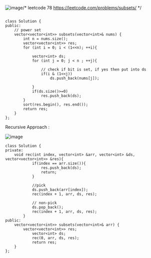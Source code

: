 ![image](https://github.com/user-attachments/assets/15181e18-4b1e-4766-b423-9f0f19550938)/*   leetcode 78  https://leetcode.com/problems/subsets/
*/

```

class Solution {
public:
    // power set 
    vector<vector<int>> subsets(vector<int>& nums) {
    	int n = nums.size();
    	vector<vector<int>> res; 
        for (int i = 0; i < (1<<n); ++i){

        	vector<int> ds; 
        	for (int j = 0; j < n ; ++j){

                // check if bit is set, if yes then put into ds
                if(i & (1<<j))
                    ds.push_back(nums[j]);
        		
        	}
        	if(ds.size()>=0)	
        		res.push_back(ds);
        }
        sort(res.begin(), res.end());
        return res;
    }
};

```

Recursive Approach : 

![image](https://github.com/user-attachments/assets/2d80f870-36de-4f00-abad-cb4dbc75c844)

```
class Solution {
private:
    void rec(int index, vector<int> &arr, vector<int> &ds, vector<vector<int>> &res){
			if(index == arr.size()){
				res.push_back(ds);
				return;
			}

			//pick 
			ds.push_back(arr[index]);
			rec(index + 1, arr, ds, res);

			// non-pick
			ds.pop_back();
			rec(index + 1, arr, ds, res);
		}
public:
    vector<vector<int>> subsets(vector<int>& arr) {
        vector<vector<int>> res;
			vector<int> ds;
			rec(0, arr, ds, res);
			return res;
    }
};
```
